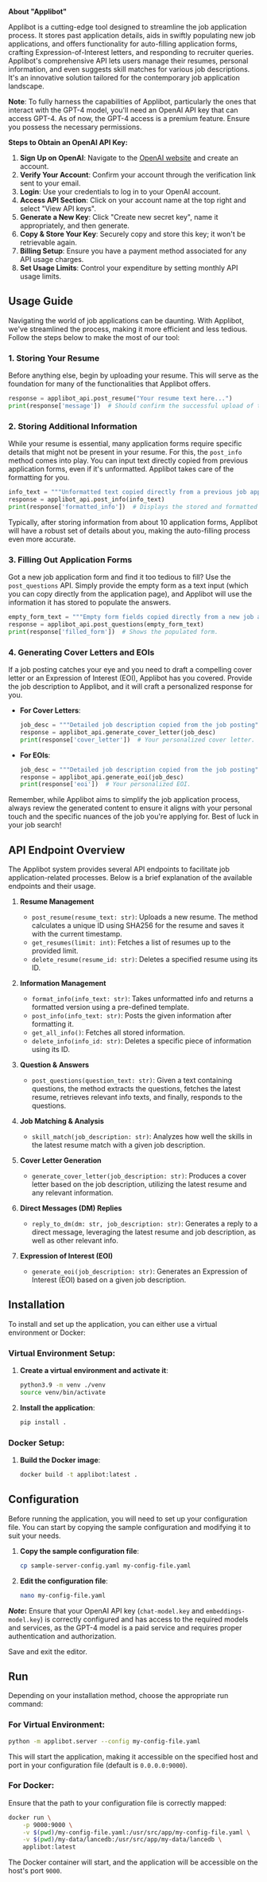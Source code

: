 **About "Applibot"**
    
Applibot is a cutting-edge tool designed to streamline the job application process. It stores past application details, aids in swiftly populating new job applications, and offers functionality for auto-filling application forms, crafting Expression-of-Interest letters, and responding to recruiter queries. Applibot's comprehensive API lets users manage their resumes, personal information, and even suggests skill matches for various job descriptions. It's an innovative solution tailored for the contemporary job application landscape.

**Note**: To fully harness the capabilities of Applibot, particularly the ones that interact with the GPT-4 model, you'll need an OpenAI API key that can access GPT-4. As of now, the GPT-4 access is a premium feature. Ensure you possess the necessary permissions.

**Steps to Obtain an OpenAI API Key:**

1. **Sign Up on OpenAI**: Navigate to the [OpenAI website](https://openai.com/) and create an account.
2. **Verify Your Account**: Confirm your account through the verification link sent to your email.
3. **Login**: Use your credentials to log in to your OpenAI account.
4. **Access API Section**: Click on your account name at the top right and select "View API keys".
5. **Generate a New Key**: Click "Create new secret key", name it appropriately, and then generate.
6. **Copy & Store Your Key**: Securely copy and store this key; it won't be retrievable again.
7. **Billing Setup**: Ensure you have a payment method associated for any API usage charges.
8. **Set Usage Limits**: Control your expenditure by setting monthly API usage limits.

## Usage Guide

Navigating the world of job applications can be daunting. With Applibot, we've streamlined the process, making it more efficient and less tedious. Follow the steps below to make the most of our tool:

### 1. **Storing Your Resume**

Before anything else, begin by uploading your resume. This will serve as the foundation for many of the functionalities that Applibot offers.

```python
response = applibot_api.post_resume("Your resume text here...")
print(response['message'])  # Should confirm the successful upload of the resume.
```

### 2. **Storing Additional Information**

While your resume is essential, many application forms require specific details that might not be present in your resume. For this, the `post_info` method comes into play. You can input text directly copied from previous application forms, even if it's unformatted. Applibot takes care of the formatting for you.

```python
info_text = """Unformatted text copied directly from a previous job application form"""
response = applibot_api.post_info(info_text)
print(response['formatted_info'])  # Displays the stored and formatted information.
```

Typically, after storing information from about 10 application forms, Applibot will have a robust set of details about you, making the auto-filling process even more accurate.

### 3. **Filling Out Application Forms**

Got a new job application form and find it too tedious to fill? Use the `post_questions` API. Simply provide the empty form as a text input (which you can copy directly from the application page), and Applibot will use the information it has stored to populate the answers.

```python
empty_form_text = """Empty form fields copied directly from a new job application form"""
response = applibot_api.post_questions(empty_form_text)
print(response['filled_form'])  # Shows the populated form.
```

### 4. **Generating Cover Letters and EOIs**

If a job posting catches your eye and you need to draft a compelling cover letter or an Expression of Interest (EOI), Applibot has you covered. Provide the job description to Applibot, and it will craft a personalized response for you.

- **For Cover Letters**:

  ```python
  job_desc = """Detailed job description copied from the job posting"""
  response = applibot_api.generate_cover_letter(job_desc)
  print(response['cover_letter'])  # Your personalized cover letter.
  ```

- **For EOIs**:

  ```python
  job_desc = """Detailed job description copied from the job posting"""
  response = applibot_api.generate_eoi(job_desc)
  print(response['eoi'])  # Your personalized EOI.
  ```

Remember, while Applibot aims to simplify the job application process, always review the generated content to ensure it aligns with your personal touch and the specific nuances of the job you're applying for. Best of luck in your job search!


## API Endpoint Overview

The Applibot system provides several API endpoints to facilitate job application-related processes. Below is a brief explanation of the available endpoints and their usage.

1. **Resume Management**
   - `post_resume(resume_text: str)`: Uploads a new resume. The method calculates a unique ID using SHA256 for the resume and saves it with the current timestamp.
   - `get_resumes(limit: int)`: Fetches a list of resumes up to the provided limit.
   - `delete_resume(resume_id: str)`: Deletes a specified resume using its ID.

2. **Information Management**
   - `format_info(info_text: str)`: Takes unformatted info and returns a formatted version using a pre-defined template.
   - `post_info(info_text: str)`: Posts the given information after formatting it.
   - `get_all_info()`: Fetches all stored information.
   - `delete_info(info_id: str)`: Deletes a specific piece of information using its ID.

3. **Question & Answers**
   - `post_questions(question_text: str)`: Given a text containing questions, the method extracts the questions, fetches the latest resume, retrieves relevant info texts, and finally, responds to the questions.

4. **Job Matching & Analysis**
   - `skill_match(job_description: str)`: Analyzes how well the skills in the latest resume match with a given job description.

5. **Cover Letter Generation**
   - `generate_cover_letter(job_description: str)`: Produces a cover letter based on the job description, utilizing the latest resume and any relevant information.

6. **Direct Messages (DM) Replies**
   - `reply_to_dm(dm: str, job_description: str)`: Generates a reply to a direct message, leveraging the latest resume and job description, as well as other relevant info.

7. **Expression of Interest (EOI)**
   - `generate_eoi(job_description: str)`: Generates an Expression of Interest (EOI) based on a given job description.


## Installation

To install and set up the application, you can either use a virtual environment or Docker:

### Virtual Environment Setup:

1. **Create a virtual environment and activate it**:
    ```bash
    python3.9 -m venv ./venv
    source venv/bin/activate
    ```

2. **Install the application**:
    ```bash
    pip install .
    ```

### Docker Setup:

1. **Build the Docker image**:
    ```bash
    docker build -t applibot:latest .
    ```

## Configuration

Before running the application, you will need to set up your configuration file. You can start by copying the sample configuration and modifying it to suit your needs.

1. **Copy the sample configuration file**:
    ```bash
    cp sample-server-config.yaml my-config-file.yaml
    ```

2. **Edit the configuration file**:
    ```bash
    nano my-config-file.yaml
    ```

***Note*:** Ensure that your OpenAI API key (`chat-model.key` and `embeddings-model.key`) is correctly configured and has access to the required models and services, as the GPT-4 model is a paid service and requires proper authentication and authorization.

   Save and exit the editor.

## Run

Depending on your installation method, choose the appropriate run command:

### For Virtual Environment:

```bash
python -m applibot.server --config my-config-file.yaml
```

This will start the application, making it accessible on the specified host and port in your configuration file (default is `0.0.0.0:9000`).

### For Docker:

Ensure that the path to your configuration file is correctly mapped:

```bash
docker run \
    -p 9000:9000 \
    -v $(pwd)/my-config-file.yaml:/usr/src/app/my-config-file.yaml \
    -v $(pwd)/my-data/lancedb:/usr/src/app/my-data/lancedb \
    applibot:latest
```

The Docker container will start, and the application will be accessible on the host's port `9000`.